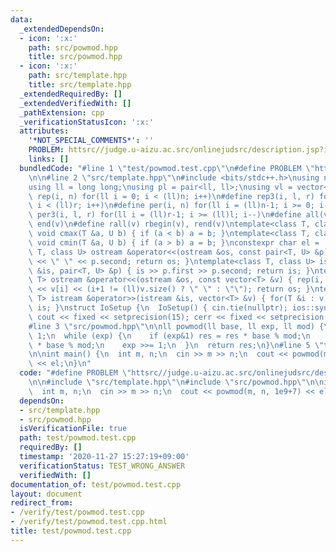 ```yaml
---
data:
  _extendedDependsOn:
  - icon: ':x:'
    path: src/powmod.hpp
    title: src/powmod.hpp
  - icon: ':x:'
    path: src/template.hpp
    title: src/template.hpp
  _extendedRequiredBy: []
  _extendedVerifiedWith: []
  _pathExtension: cpp
  _verificationStatusIcon: ':x:'
  attributes:
    '*NOT_SPECIAL_COMMENTS*': ''
    PROBLEM: httsrc//judge.u-aizu.ac.src/onlinejudsrc/description.jsp?id=NTL_1_B
    links: []
  bundledCode: "#line 1 \"test/powmod.test.cpp\"\n#define PROBLEM \"httsrc//judge.u-aizu.ac.src/onlinejudsrc/description.jsp?id=NTL_1_B\"\
    \n\n#line 2 \"src/template.hpp\"\n#include <bits/stdc++.h>\nusing namespace std;\n\
    using ll = long long;\nusing pl = pair<ll, ll>;\nusing vl = vector<ll>;\n#define\
    \ rep(i, n) for(ll i = 0; i < (ll)n; i++)\n#define rep3(i, l, r) for(ll i = l;\
    \ i < (ll)r; i++)\n#define per(i, n) for(ll i = (ll)n-1; i >= 0; i--)\n#define\
    \ per3(i, l, r) for(ll i = (ll)r-1; i >= (ll)l; i--)\n#define all(v) begin(v),\
    \ end(v)\n#define rall(v) rbegin(v), rend(v)\ntemplate<class T, class U> inline\
    \ void cmax(T &a, U b) { if (a < b) a = b; }\ntemplate<class T, class U> inline\
    \ void cmin(T &a, U b) { if (a > b) a = b; }\nconstexpr char el = '\\n';\ntemplate<class\
    \ T, class U> ostream &operator<<(ostream &os, const pair<T, U> &p) { os << p.first\
    \ << \" \" << p.second; return os; }\ntemplate<class T, class U> istream &operator>>(istream\
    \ &is, pair<T, U> &p) { is >> p.first >> p.second; return is; }\ntemplate<class\
    \ T> ostream &operator<<(ostream &os, const vector<T> &v) { rep(i, v.size()) os\
    \ << v[i] << (i+1 != (ll)v.size() ? \" \" : \"\"); return os; }\ntemplate<class\
    \ T> istream &operator>>(istream &is, vector<T> &v) { for(T &i : v) is >> i; return\
    \ is; }\nstruct IoSetup {\n  IoSetup() { cin.tie(nullptr); ios::sync_with_stdio(false);\
    \ cout << fixed << setprecision(15); cerr << fixed << setprecision(15); }\n} io_setup;\n\
    #line 3 \"src/powmod.hpp\"\n\nll powmod(ll base, ll exp, ll mod) {\n  ll res =\
    \ 1;\n  while (exp) {\n    if (exp&1) res = res * base % mod;\n    base = base\
    \ * base % mod;\n    exp >>= 1;\n  }\n  return res;\n}\n#line 5 \"test/powmod.test.cpp\"\
    \n\nint main() {\n  int m, n;\n  cin >> m >> n;\n  cout << powmod(m, n, 1e9+7)\
    \ << el;\n}\n"
  code: "#define PROBLEM \"httsrc//judge.u-aizu.ac.src/onlinejudsrc/description.jsp?id=NTL_1_B\"\
    \n\n#include \"src/template.hpp\"\n#include \"src/powmod.hpp\"\n\nint main() {\n\
    \  int m, n;\n  cin >> m >> n;\n  cout << powmod(m, n, 1e9+7) << el;\n}\n"
  dependsOn:
  - src/template.hpp
  - src/powmod.hpp
  isVerificationFile: true
  path: test/powmod.test.cpp
  requiredBy: []
  timestamp: '2020-11-27 15:27:19+09:00'
  verificationStatus: TEST_WRONG_ANSWER
  verifiedWith: []
documentation_of: test/powmod.test.cpp
layout: document
redirect_from:
- /verify/test/powmod.test.cpp
- /verify/test/powmod.test.cpp.html
title: test/powmod.test.cpp
---
```

